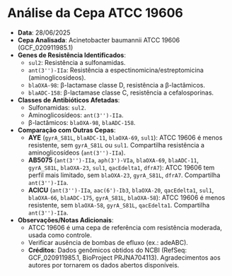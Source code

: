 # Análise da Cepa ATCC 19606
- **Data**: 28/06/2025
- **Cepa Analisada**: Acinetobacter baumannii ATCC 19606 (GCF_020911985.1)
- **Genes de Resistência Identificados**:
  - `sul2`: Resistência a sulfonamidas.
  - `ant(3'')-IIa`: Resistência a espectinomicina/estreptomicina (aminoglicosídeos).
  - `blaOXA-98`: β-lactamase classe D, resistência a β-lactâmicos.
  - `blaADC-158`: β-lactamase classe C, resistência a cefalosporinas.
- **Classes de Antibióticos Afetadas**:
  - Sulfonamidas: `sul2`.
  - Aminoglicosídeos: `ant(3'')-IIa`.
  - β-lactâmicos: `blaOXA-98`, `blaADC-158`.
- **Comparação com Outras Cepas**:
  - **AYE** (`gyrA_S81L`, `blaADC-11`, `blaOXA-69`, `sul1`): ATCC 19606 é menos resistente, sem `gyrA_S81L` ou `sul1`. Compartilha resistência a aminoglicosídeos (`ant(3'')-IIa`).
  - **AB5075** (`ant(3'')-IIa`, `aph(3')-VIa`, `blaOXA-69`, `blaADC-11`, `gyrA_S81L`, `blaOXA-23`, `sul1`, `qacEdelta1`, `dfrA7`): ATCC 19606 tem perfil mais limitado, sem `blaOXA-23`, `gyrA_S81L`, `dfrA7`. Compartilha `ant(3'')-IIa`.
  - **ACICU** (`ant(3'')-IIa`, `aac(6')-Ib3`, `blaOXA-20`, `qacEdelta1`, `sul1`, `blaOXA-66`, `blaADC-175`, `gyrA_S81L`, `blaOXA-58`): ATCC 19606 é menos resistente, sem `blaOXA-58`, `gyrA_S81L`, `qacEdelta1`. Compartilha `ant(3'')-IIa`.
- **Observações/Notas Adicionais**:
  - ATCC 19606 é uma cepa de referência com resistência moderada, usada como controle.
  - Verificar ausência de bombas de efluxo (ex.: adeABC).
  - **Créditos**: Dados genômicos obtidos do NCBI (RefSeq: GCF_020911985.1, BioProject PRJNA704113). Agradecimentos aos autores por tornarem os dados abertos disponíveis.
